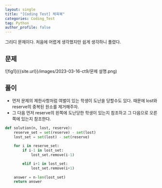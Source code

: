 ```yaml
---
layout: single
title: "[Coding Test] 체육복"
categories: Coding_Test
tag: Python
author_profile: false
---
```


그리디 문제이다. 처음에 어렵게 생각했지만 쉽게 생각하니 풀렸다.

## 문제 
![fig1]({{site.url}}/images/2023-03-16-ct9/문제 설명.png)

## 풀이
* 먼저 문제의 제한사항처럼 여벌이 있는 학생이 도난을 당할수도 있다. 때문에 lost와 reserve의 중복된 원소를 제거해주자.
* 그 다음 먼저 reserve의 왼쪽에 도난당한 학생이 있는지 참조하고 그 다음으로 오른쪽에 있는지 참조한다.

```python
def solution(n, lost, reserve):
    reserve_set = set(reserve) - set(lost)
    lost_set = set(lost) - set(reserve)
    
    for i in reserve_set:
        if i-1 in lost_set:
            lost_set.remove(i-1)

        elif i+1 in lost_set:
            lost_set.remove(i+1)
    
    answer = n-len(lost_set)
    return answer
```
